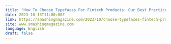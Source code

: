 ```yaml
---
title: "How To Choose Typefaces For Fintech Products: Our Best Practices Guide (Part 1)"
date: 2023-10-13T11:00:00Z
link: https://smashingmagazine.com/2023/10/choose-typefaces-fintech-products-guide-part1/?utm_medium=RSS&utm_source=news.12bit.vn
site: www.smashingmagazine.com
language: English
draft: false
---
```

